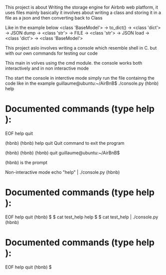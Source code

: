 This project is about Writing the storage engine for Airbnb web platform, it uses files mainly
basically it involves about writing a class and storing it in a file as a json and then converting back to Class

Like in the example below
<class 'BaseModel'> -> to_dict() -> <class 'dict'> -> JSON dump -> <class 'str'> -> FILE -> <class 'str'> -> JSON load -> <class 'dict'> -> <class 'BaseModel'>

This project aslo involves writing a console which resemble shell in C. but with our own commands for testing our code

This main in volves using the cmd module.
the console works both interactively and in non interactive mode

Tho start the console in interctive mode simply run the file containng the code like in the example
guillaume@ubuntu:~/AirBnB$ ./console.py
(hbnb) help

Documented commands (type help <topic>):
========================================
EOF  help  quit

(hbnb) 
(hbnb) help quit
Quit command to exit the program

(hbnb) 
(hbnb) 
(hbnb) quit 
guillaume@ubuntu:~/AirBnB$ 

(hbnb) is the prompt

Non-interactive mode
echo "help" | ./console.py
(hbnb)

Documented commands (type help <topic>):
========================================
EOF  help  quit
(hbnb) 
$
$ cat test_help
help
$
$ cat test_help | ./console.py
(hbnb)

Documented commands (type help <topic>):
========================================
EOF  help  quit
(hbnb) 
$

